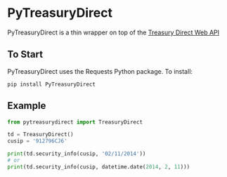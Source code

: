 # PyTreasuryDirect
PyTreasuryDirect is a thin wrapper on top of the [Treasury Direct Web API][1]

## To Start
PyTreasuryDirect uses the Requests Python package. To install:
```
pip install PyTreasuryDirect
```

## Example 
```python
from pytreasurydirect import TreasuryDirect

td = TreasuryDirect()
cusip = '912796CJ6'

print(td.security_info(cusip, '02/11/2014'))
# or 
print(td.security_info(cusip, datetime.date(2014, 2, 11)))
```

[1]: https://www.treasurydirect.gov/webapis/webapisindex.htm 
